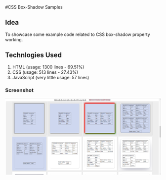 
#CSS Box-Shadow Samples

## Idea
To showcase some example code related to CSS box-shadow property working.

## Technlogies Used
 1. HTML (usage: 1300 lines - 69.51%)
 2. CSS (usage: 513 lines - 27.43%)
 3. JavaScript (very little usage: 57 lines) 

### Screenshot
![Screenshot - 1](Screenshot-1.png)
